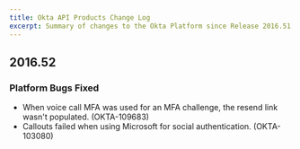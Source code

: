 ```yaml
---
title: Okta API Products Change Log
excerpt: Summary of changes to the Okta Platform since Release 2016.51
---
```


## 2016.52

### Platform Bugs Fixed

* When voice call MFA was used for an MFA challenge, the resend link wasn't populated. (OKTA-109683)
* Callouts failed when using Microsoft for social authentication. (OKTA-103080)
